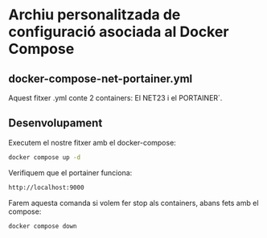 # Archiu personalitzada de configuració asociada al Docker Compose

## docker-compose-net-portainer.yml

Aquest fitxer .yml conte 2 containers: El NET23 i el PORTAINER`.

## Desenvolupament

Executem el nostre fitxer amb el docker-compose:
```bash
docker compose up -d
```
Verifiquem que el portainer funciona:
```bash
http://localhost:9000
```

Farem aquesta comanda si volem fer stop als containers, abans fets amb el compose:
```bash
docker compose down
```